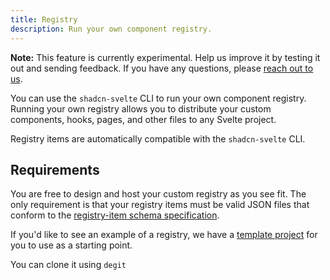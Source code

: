 ```yaml
---
title: Registry
description: Run your own component registry.
---
```


<script>
	import { Callout, PMExecute } from "$lib/components/docs";
</script>

<Callout>

**Note:** This feature is currently experimental. Help us improve it by
testing it out and sending feedback. If you have any questions, please [reach
out to us](https://github.com/huntabyte/shadcn-svelte/discussions).

</Callout>

You can use the `shadcn-svelte` CLI to run your own component registry. Running your own registry allows you to distribute your custom components, hooks, pages, and other files to any Svelte project.

Registry items are automatically compatible with the `shadcn-svelte` CLI.

## Requirements

You are free to design and host your custom registry as you see fit. The only requirement is that your registry items must be valid JSON files that conform to the [registry-item schema specification](/docs/registry/registry-item-json).

If you'd like to see an example of a registry, we have a [template project](https://github.com/huntabyte/shadcn-svelte/tree/next/registry-template) for you to use as a starting point.

You can clone it using `degit`

<PMExecute command="degit huntabyte/shadcn-svelte/registry-template" />
